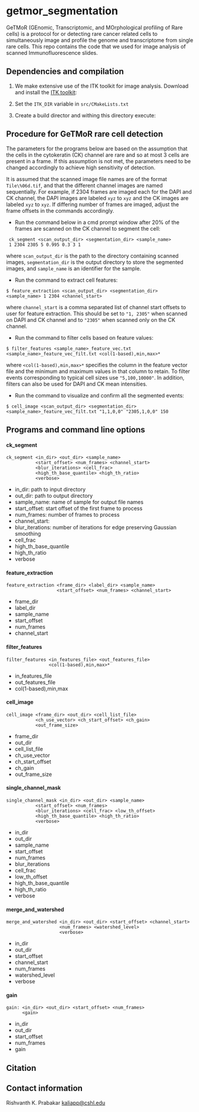 # getmor_segmentation

GeTMoR (GEnomic, Transcriptomic, and MOrphological profiling of Rare cells)
is a protocol for or detecting rare cancer related cells to
simultaneously image and profile the genome and transcriptome from single
rare cells. This repo contains the code that we used for image analysis
of scanned Immunofluorescence slides.

## Dependencies and compilation
1) We make extensive use of the ITK toolkit for image analysis.
Download and install the
[ITK toolkit]():

2) Set the `ITK_DIR` variable in `src/CMakeLists.txt`

3) Create a build director and withing this directory execute:



## Procedure for GeTMoR rare cell detection
The parameters for the programs below are based on the assumption that
the cells in the cytokeratin (CK) channel are rare and so at most 3 cells
are present in a frame. If this assumption is not met, the parameters
need to be changed accordingly to achieve high sensitivity of detection.

It is assumed that the scanned image file names are of the format
`Tile\%06d.tif`, and that the different channel images are
named sequentially. For example, if 2304 frames are imaged each for the
DAPI and CK channel, the DAPI images are labeled
`xyz` to `xyz` and the CK images are labeled
`xyz` to `xyz`. If differing number of frames are imaged,
adjust the frame offsets in the commands accordingly.

* Run the command below in a cmd prompt window after 20\% of the
  frames are scanned on the CK channel to segment the cell:
```
 ck_segment <scan_output_dir> <segmentation_dir> <sample_name>
 1 2304 2305 5 0.995 0.3 3 1
 ```
 where `scan_output_dir` is the path to the directory
 containing scanned images, `segmentation_dir` is the output
 directory to store the segmented images, and `sample_name` is an
 identifier for the sample.  


 * Run the command to extract cell features:
 ```
 $ feature_extraction <scan_output_dir> <segmentation_dir>
 <sample_name> 1 2304 <channel_start>
 ```
 where `channel_start` is a comma separated list of channel start
 offsets to user for feature extraction. This should be set to
 ``"1, 2305"`` when scanned on DAPI and CK channel and to
 ``"2305"`` when scanned only on the CK channel.

 * Run the command to filter cells based on feature values:
 ```
 $ filter_features <sample_name>_feature_vec.txt
 <sample_name>_feature_vec_filt.txt <col(1-based),min,max>*
 ```
 where ``<col(1-based),min,max>*`` specifies the column in the
 feature vector file and the minimum and maximum values in that column to
 retain. To filter events corresponding to typical cell sizes use
 ``"5,100,10000"``. In addition, filters can also be used for DAPI
 and CK mean intensities.

 * Run the command to visualize and confirm all the segmented
 events:
 ```
 $ cell_image <scan_output_dir> <segmentation_dir>
 <sample_name>_feature_vec_filt.txt "1,1,0,0" "2305,1,0,0" 150
 ```

## Programs and command line options

#### ck_segment
```
ck_segment <in_dir> <out_dir> <sample_name>
           <start_offset> <num_frames> <channel_start>
           <blur_iterations> <cell_frac>
           <high_th_base_quantile> <high_th_ratio>
           <verbose>
```
* in_dir: path to input directory
* out_dir: path to output directory
* sample_name: name of sample for output file names
* start_offset: start offset of the first frame to process
* num_frames: number of frames to process
* channel_start:
* blur_iterations: number of iterations for edge preserving Gaussian
smoothing
* cell_frac
* high_th_base_quantile
* high_th_ratio
* verbose


#### feature_extraction
```
feature_extraction <frame_dir> <label_dir> <sample_name>
                   <start_offset> <num_frames> <channel_start>
```
* frame_dir
* label_dir
* sample_name
* start_offset
* num_frames
* channel_start

#### filter_features
```
filter_features <in_features_file> <out_features_file>
                <col(1-based),min,max>*
```
* in_features_file
* out_features_file
* col(1-based),min,max

#### cell_image
```
cell_image <frame_dir> <out_dir> <cell_list_file>
           <ch_use_vector> <ch_start_offset> <ch_gain>
           <out_frame_size>
```
* frame_dir
* out_dir
* cell_list_file
* ch_use_vector
* ch_start_offset
* ch_gain
* out_frame_size



#### single_channel_mask
```
single_channel_mask <in_dir> <out_dir> <sample_name>
           <start_offset> <num_frames>
           <blur_iterations> <cell_frac> <low_th_offset>
           <high_th_base_quantile> <high_th_ratio>
           <verbose>
```
* in_dir
* out_dir
* sample_name
* start_offset
* num_frames
* blur_iterations
* cell_frac
* low_th_offset
* high_th_base_quantile
* high_th_ratio
* verbose


#### merge_and_watershed
```
merge_and_watershed <in_dir> <out_dir> <start_offset> <channel_start>
                    <num_frames> <watershed_level>
                    <verbose>
```
* in_dir
* out_dir
* start_offset
* channel_start
* num_frames
* watershed_level
* verbose


#### gain
```
gain: <in_dir> <out_dir> <start_offset> <num_frames>
      <gain>
```
* in_dir
* out_dir
* start_offset
* num_frames
* gain

## Citation

## Contact information
Rishvanth K. Prabakar kaliapp@cshl.edu
